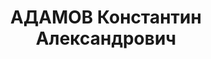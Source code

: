 ---
title: АДАМОВ Константин Александрович
description: "Род. в 1900, русский, член ВКП(б) с 1926. \n  Звание: капитан. \n  Награды:\
  \ 14.02.1936 - орден Красной Звезды. \n  пом. нач. штаба 28 Ойротского ПО УПВО НКВД\
  \ Западно-Сибирского окр., уволен 11.09.1937. \n  Арестован 04.09.1937. Осужден\
  \ 05.06.1938 ВК ВС СССР, ВМН. Расстрелян 05.06.1938."
---